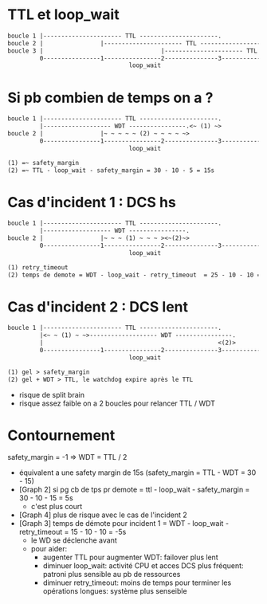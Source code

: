 # TTL et  loop_wait

```default
boucle 1 |---------------------- TTL ----------------------.
boucle 2 |                |---------------------- TTL ----------------------.
boucle 3 |                                 |---------------------- TTL ------…
         0----------------1----------------2---------------3----------->
                                  loop_wait
```

# Si pb combien de temps on a ?

```default
boucle 1 |---------------------- TTL ----------------------.
         |------------------- WDT ----------------.<~ (1) ~>
boucle 2 |                |~ ~ ~ ~ ~ (2) ~ ~ ~ ~ ~>
         0----------------1----------------2---------------3----------->
                                  loop_wait

(1) =~ safety_margin
(2) =~ TTL - loop_wait - safety_margin = 30 - 10 - 5 = 15s
```

# Cas d'incident 1 : DCS hs

```default
boucle 1 |---------------------- TTL ----------------------.
         |------------------- WDT ----------------.
boucle 2 |                |~ ~ ~ (1) ~ ~ ~ ><~(2)~>
         0----------------1----------------2---------------3----------->
                                  loop_wait

(1) retry_timeout
(2) temps de demote = WDT - loop_wait - retry_timeout  = 25 - 10 - 10 = 5s
```

# Cas d'incident 2 : DCS lent

```default
boucle 1 |---------------------- TTL ----------------------.
         |<~ ~ (1) ~ ~>------------------- WDT ----------------.
         |                                                 <(2)>
         0----------------1----------------2---------------3----------->
                                  loop_wait

(1) gel > safety_margin
(2) gel + WDT > TTL, le watchdog expire après le TTL
```

* risque de split brain
* risque assez faible on a 2 boucles pour relancer TTL / WDT

# Contournement

safety_margin = -1 => WDT = TTL / 2

* équivalent a une safety margin de 15s (safety_margin = TTL - WDT = 30 - 15)
* [Graph 2] si pg cb de tps pr demote = ttl - loop_wait - safety_margin = 30 - 10 - 15 = 5s
  - c'est plus court
* [Graph 4] plus de risque avec le cas de l'incident 2
* [Graph 3] temps de démote pour incident 1 = WDT - loop_wait - retry_timeout = 15 - 10 - 10 = -5s
  - le WD se déclenche avant
  - pour aider:
    * augenter TTL pour augmenter WDT: failover plus lent
    * diminuer loop_wait: activité CPU et acces DCS plus fréquent: patroni plus sensible au pb de ressources
    * diminuer retry_timeout: moins de temps pour terminer les opérations longues: système plus senseible


